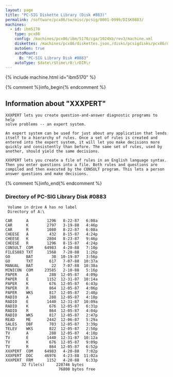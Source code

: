 ```yaml
---
layout: page
title: "PC-SIG Diskette Library (Disk #883)"
permalink: /software/pcx86/sw/misc/pcsig/0001-0999/DISK0883/
machines:
  - id: ibm5170
    type: pcx86
    config: /machines/pcx86/ibm/5170/cga/1024kb/rev3/machine.xml
    diskettes: /machines/pcx86/diskettes.json,/disks/pcsigdisks/pcx86/diskettes.json
    autoGen: true
    autoMount:
      B: "PC-SIG Library Disk #0883"
    autoType: $date\r$time\rB:\rDIR\r
---
```


{% include machine.html id="ibm5170" %}

{% comment %}info_begin{% endcomment %}

## Information about "XXXPERT"

    XXXPERT lets you create question-and-answer diagnostic programs to help
    solve problems -- an expert system.
    
    An expert system can be used for just about any application that lends
    itself to a hierarchy of rules. Once a set of rules is created and
    entered into the expert system, it will let you make decisions more
    quickly and consistently than before. The same set of rules, used by
    another, should yield the same decisions.
    
    XXXPERT lets you create a file of rules in an English language syntax.
    Then you enter questions into a file. Both rules and questions are
    compiled and then executed by the CONSULT program. This lets a person
    answer questions and make decisions.
{% comment %}info_end{% endcomment %}


### Directory of PC-SIG Library Disk #0883

     Volume in drive A has no label
     Directory of A:\

    CAR      A        1296   8-22-87   6:08a
    CAR      K        2797   3-19-88   4:46p
    CAR      R        1080   8-22-87   6:08a
    CHEESE   A         432   8-15-87   4:24p
    CHEESE   K        2804   8-23-87   9:46p
    CHEESE   R        1296   8-15-87   4:24p
    CONSULT  COM     64983   4-20-88   7:10p
    FILES883 TXT      1568   7-28-88   1:26p
    GO       BAT        38  10-19-87   3:56p
    GO       TXT       617   7-07-88  10:37a
    MANUAL   BAT        22   7-07-88  10:38a
    MINICON  COM     23585   2-10-88   5:16p
    PAPER    A         288  12-05-87   4:09p
    PAPER    E        1152  12-31-87  10:14a
    PAPER    K         676  12-05-87   6:43p
    PAPER    R         864  12-05-87   4:06p
    PAPER    WKS       817  12-05-87   2:48p
    RADIO    A         288  12-05-87   4:10p
    RADIO    E        1440  12-31-87  10:09a
    RADIO    K         676  12-05-87   6:31p
    RADIO    R         864  12-05-87   4:04p
    RADIO    WKS       817  12-05-87   2:47p
    READ     ME       2442  12-06-87   5:29a
    SALES    DBF       703  12-05-87   3:39p
    TELEV    WKS       822  12-05-87   2:50p
    TV       A         288  12-05-87   4:10p
    TV       E        1440  12-31-87  10:12a
    TV       K         676  12-05-87   9:09p
    TV       R         864  12-05-87   6:52p
    XXXPERT  COM     64983   4-20-88   7:02p
    XXXPERT  DOC     46976   4-23-88  11:02a
    XXXPERT  FRM      1152   4-20-88   6:33p
           32 file(s)     228746 bytes
                           76800 bytes free
